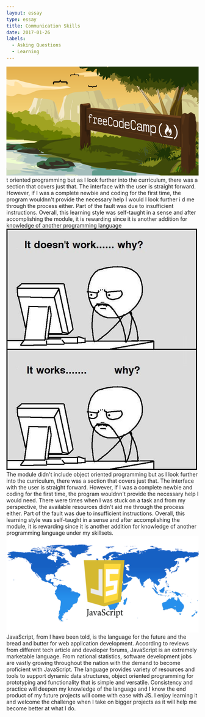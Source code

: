 ```yaml
---
layout: essay
type: essay
title: Communication Skills
date: 2017-01-26
labels:
  - Asking Questions
  - Learning
---
```


<img class="ui medium left circular floated image" src="../images/wide-social-banner.png">
   t oriented programming but as I look further into the curriculum, there was a section that covers just that. The interface with the user is straight forward. However, if I was a complete newbie and coding for the first time, the program wouldnn't provide the necessary help I would I look further i d me through the process either. Part of the fault was due to insufficient instructions. Overall, this learning style was self-taught in a sense and after accomplishing the module, it is rewarding since it is another addition for knowledge of another programming language 

<img class="ui small right rounded floated image" src="../images/ddd4470c6f09c8c173ed4832cae73810.jpeg">
    The module didn't include object oriented programming but as I look further into the curriculum, there was a section that covers just that. The interface with the user is straight forward. However, if I was a complete newbie and coding for the first time, the program wouldnn't provide the necessary help I would need. There were times when I was stuck on a task and from my perspective, the available resources didn't aid me through the process either. Part of the fault was due to insufficient instructions. Overall, this learning style was self-taught in a sense and after accomplishing the module, it is rewarding since it is another addition for knowledge of another programming language under my skillsets.

<img class="ui medium left circular floated image" src="../images/0506.sdt-javascript.jpeg">
    JavaScript, from I have been told, is the language for the future and the bread and butter for web application development. According to reviews from different tech article and developer forums, JavaScript is an extremely marketable language. From national statistics, software development jobs are vastly growing throughout the nation with the demand to become proficient with JavaScript. The language provides variety of resources and tools to support dynamic data structures, object oriented programming for prototyping and functionality that is simple and versatile. Consistency and practice will deepen my knowledge of the language and I know the end product of my future projects will come with ease with JS. I enjoy learning it and welcome the challenge when I take on bigger projects as it will help me become better at what I do.
